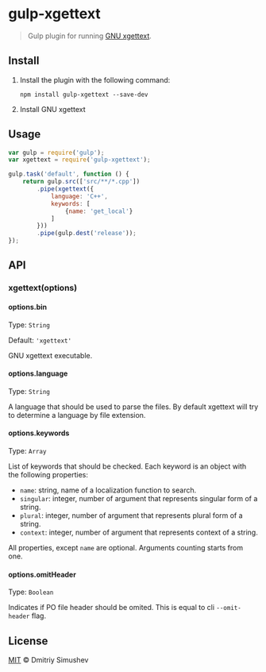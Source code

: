 # gulp-xgettext

> Gulp plugin for running [GNU xgettext](http://www.gnu.org/software/gettext/manual/gettext.html#xgettext-Invocation).


## Install

1. Install the plugin with the following command:

	```shell
	npm install gulp-xgettext --save-dev
	```

2. Install GNU xgettext


## Usage

```js
var gulp = require('gulp');
var xgettext = require('gulp-xgettext');

gulp.task('default', function () {
    return gulp.src(['src/**/*.cpp'])
        .pipe(xgettext({
            language: 'C++',
            keywords: [
                {name: 'get_local'}
            ]
        }))
        .pipe(gulp.dest('release'));
});
```


## API

### xgettext(options)

#### options.bin

Type: `String`

Default: `'xgettext'`

GNU xgettext executable.

#### options.language

Type: `String`

A language that should be used to parse the files. By default xgettext will try to determine a language by file extension.

#### options.keywords

Type: `Array`

List of keywords that should be checked. Each keyword is an object with the following properties:

- `name`: string, name of a localization function to search.
- `singular`: integer, number of argument that represents singular form of a string.
- `plural`: integer, number of argument that represents plural form of a string.
- `context`: integer, number of argument that represents context of a string.

All properties, except `name` are optional. Arguments counting starts from one.

#### options.omitHeader

Type: `Boolean`

Indicates if PO file header should be omited. This is equal to cli `--omit-header` flag.


## License

[MIT](http://opensource.org/licenses/MIT) © Dmitriy Simushev
